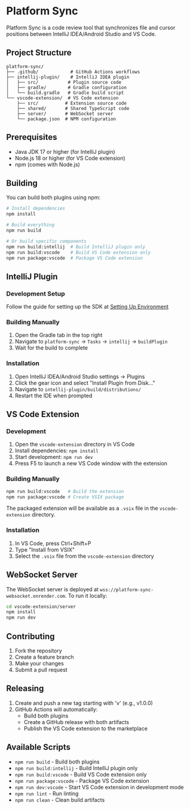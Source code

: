# Platform Sync

Platform Sync is a code review tool that synchronizes file and cursor positions between IntelliJ IDEA/Android Studio and VS Code.

## Project Structure

```
platform-sync/
├── .github/            # GitHub Actions workflows
├── intellij-plugin/    # IntelliJ IDEA plugin
│   ├── src/           # Plugin source code
│   ├── gradle/        # Gradle configuration
│   └── build.gradle   # Gradle build script
└── vscode-extension/  # VS Code extension
    ├── src/          # Extension source code
    ├── shared/       # Shared TypeScript code
    ├── server/       # WebSocket server
    └── package.json  # NPM configuration
```

## Prerequisites

- Java JDK 17 or higher (for IntelliJ plugin)
- Node.js 18 or higher (for VS Code extension)
- npm (comes with Node.js)

## Building

You can build both plugins using npm:

```bash
# Install dependencies
npm install

# Build everything
npm run build

# Or build specific components
npm run build:intellij  # Build IntelliJ plugin only
npm run build:vscode    # Build VS Code extension only
npm run package:vscode  # Package VS Code extension
```

## IntelliJ Plugin

### Development Setup
Follow the guide for setting up the SDK at [Setting Up Environment](https://plugins.jetbrains.com/docs/intellij/setting-up-environment.html#preliminary-steps)

### Building Manually
1. Open the Gradle tab in the top right
2. Navigate to `platform-sync` -> `Tasks` -> `intellij` -> `buildPlugin`
3. Wait for the build to complete

### Installation
1. Open IntelliJ IDEA/Android Studio settings -> Plugins
2. Click the gear icon and select "Install Plugin from Disk..."
3. Navigate to `intellij-plugin/build/distributions/`
4. Restart the IDE when prompted

## VS Code Extension

### Development
1. Open the `vscode-extension` directory in VS Code
2. Install dependencies: `npm install`
3. Start development: `npm run dev`
4. Press F5 to launch a new VS Code window with the extension

### Building Manually
```bash
npm run build:vscode   # Build the extension
npm run package:vscode # Create VSIX package
```

The packaged extension will be available as a `.vsix` file in the `vscode-extension` directory.

### Installation
1. In VS Code, press Ctrl+Shift+P
2. Type "Install from VSIX"
3. Select the `.vsix` file from the `vscode-extension` directory

## WebSocket Server

The WebSocket server is deployed at `wss://platform-sync-websocket.onrender.com`. To run it locally:

```bash
cd vscode-extension/server
npm install
npm run dev
```

## Contributing

1. Fork the repository
2. Create a feature branch
3. Make your changes
4. Submit a pull request

## Releasing

1. Create and push a new tag starting with 'v' (e.g., v1.0.0)
2. GitHub Actions will automatically:
   - Build both plugins
   - Create a GitHub release with both artifacts
   - Publish the VS Code extension to the marketplace

## Available Scripts

- `npm run build` - Build both plugins
- `npm run build:intellij` - Build IntelliJ plugin only
- `npm run build:vscode` - Build VS Code extension only
- `npm run package:vscode` - Package VS Code extension
- `npm run dev:vscode` - Start VS Code extension in development mode
- `npm run lint` - Run linting
- `npm run clean` - Clean build artifacts
